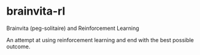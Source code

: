 # brainvita-rl
Brainvita (peg-solitaire) and Reinforcement Learning

An attempt at using reinforcement learning and end with the best possible outcome.
